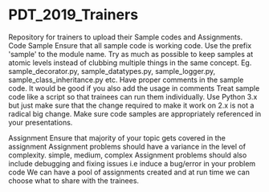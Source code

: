 # PDT_2019_Trainers

Repository for trainers to upload their Sample codes and Assignments.
Code Sample
Ensure that all sample code is working code.
Use the prefix 'sample' to the module name.
Try as much as possible to keep samples at atomic levels instead of clubbing multiple things in the same concept.
   Eg. sample_decorator.py, sample_datatypes.py, 
       sample_logger.py, sample_class_inheritance.py etc.
Have proper comments in the sample code.
It would be good if you also add the usage in comments
Treat sample code like a script so that trainees can run them individually.
Use Python 3.x but just make sure that the change required to make it work on 2.x is not a radical big change.
Make sure code samples are appropriately referenced in your presentations.

Assignment
Ensure that majority of your topic gets covered in the assignment
Assignment problems should have a variance in the level of complexity.
    simple, medium, complex
Assignment problems should also include debugging and fixing issues 
    i.e induce a bug/error in your problem code 
We can have a pool of assignments created and at run time we can choose what to share with the trainees.


     
      